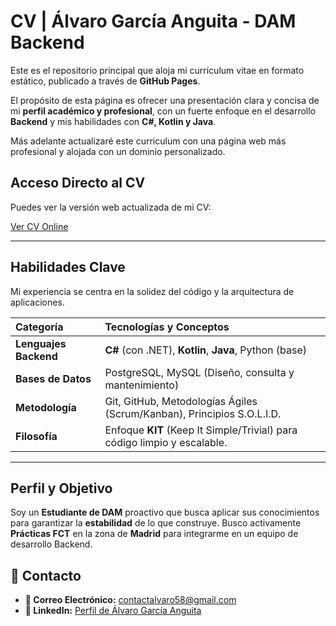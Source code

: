 # CV | Álvaro García Anguita - DAM Backend

Este es el repositorio principal que aloja mi currículum vitae en formato estático, publicado a través de **GitHub Pages**.

El propósito de esta página es ofrecer una presentación clara y concisa de mi **perfil académico y profesional**, con un fuerte enfoque en el desarrollo **Backend** y mis habilidades con **C#, Kotlin y Java**.

Más adelante actualizaré este curriculum con una página web más profesional y alojada con un dominio personalizado.

## Acceso Directo al CV

Puedes ver la versión web actualizada de mi CV:

[Ver CV Online](https://supersanfer.github.io/web/)

---

## Habilidades Clave

Mi experiencia se centra en la solidez del código y la arquitectura de aplicaciones.

| Categoría | Tecnologías y Conceptos |
| :--- | :--- |
| **Lenguajes Backend** | **C#** (con .NET), **Kotlin**, **Java**, Python (base) |
| **Bases de Datos** | PostgreSQL, MySQL (Diseño, consulta y mantenimiento) |
| **Metodología** | Git, GitHub, Metodologías Ágiles (Scrum/Kanban), Principios S.O.L.I.D. |
| **Filosofía** | Enfoque **KIT** (Keep It Simple/Trivial) para código limpio y escalable. |

---

## Perfil y Objetivo

Soy un **Estudiante de DAM** proactivo que busca aplicar sus conocimientos para garantizar la **estabilidad** de lo que construye. Busco activamente **Prácticas FCT** en la zona de **Madrid** para integrarme en un equipo de desarrollo Backend.

## 🔗 Contacto

- **📧 Correo Electrónico:** [contactalvaro58@gmail.com](mailto:contactalvaro58@gmail.com)
- **💼 LinkedIn:** [Perfil de Álvaro García Anguita](https://www.linkedin.com/in/alvaro-garcia-anguita-327a48250)
